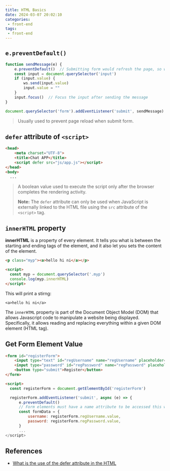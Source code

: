 ```yaml
---
title: HTML Basics
date: 2024-03-07 20:02:10
categories:
 - front-end
tags:
 - front-end
---
```


## `e.preventDefault()`

```js
function sendMessage(e) {
    e.preventDefault()  // Submitting form would refresh the page, so we prevent page reload
    const input = document.querySelector('input')
    if (input.value) {
        ws.send(input.value)
        input.value = ""
    }
    input.focus()  // Focus the input after sending the message
}

document.querySelector('form').addEventListener('submit', sendMessage)
```

> Usually used to prevent page reload when submit form.

## `defer` attribute of `<script>`

```html
<head>
    <meta charset="UTF-8">
    <title>Chat APP</title>
    <script defer src="js/app.js"></script>
</head>
<body>
  ...
```

> A boolean value used to execute the script only after the browser completes the rendering activity. 
>
> **Note:** The `defer` attribute can only be used when JavaScript is externally linked to the HTML file using the `src` attribute of the `<script>` tag. 

## `innerHTML` property

**innerHTML** is a property of every element. It tells you what is between the starting and ending tags of the element, and it also let you sets the content of the element.

```html
<p class="myp"><a>hello hi ni</a></p>

<script>
  const myp = document.querySelector('.myp')
  console.log(myp.innerHTML)
</script>
```

This will print a stirng: 

```
<a>hello hi ni</a>
```

The `innerHTML` property is part of the Document Object Model (DOM) that allows Javascript code to manipulate a website being displayed. Specifically, it allows reading and replacing everything within a given DOM element (HTML tag).

## Get Form Element Value

```html 
<form id="registerForm">
    <input type="text" id="regUsername" name="regUsername" placeholder="Username" required>
    <input type="password" id="regPassword" name="regPassword" placeholder="Password" required>
    <button type="submit">Register</button>
</form>

<script>
  const registerForm = document.getElementById('registerForm')

  registerForm.addEventListener('submit', async (e) => {
      e.preventDefault()
      // Form elements must have a name attribute to be accessed this way.
      const formData = {
          username: registerForm.regUsername.value,
          password: registerForm.regPassword.value,
      }
      ...
</script>
```

## References

- [What is the use of the defer attribute in the HTML <script> tag?](https://www.educative.io/answers/what-is-the-use-of-the-defer-attribute-in-the-html-script-tag)